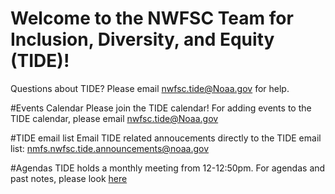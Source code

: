 # Welcome to the NWFSC Team for Inclusion, Diversity, and Equity (TIDE)!

Questions about TIDE? Please email nwfsc.tide@Noaa.gov for help.

#Events Calendar
Please join the TIDE calendar! For adding events to the TIDE calendar, please email nwfsc.tide@Noaa.gov

#TIDE email list
Email TIDE related annoucements directly to the TIDE email list: nmfs.nwfsc.tide.announcements@noaa.gov

#Agendas
TIDE holds a monthly meeting from 12-12:50pm.
For agendas and past notes, please look [here](https://drive.google.com/drive/folders/1iB92uy8Ezs77BdMUOW5uaE3SeDt_qeA0?usp=share_link)
